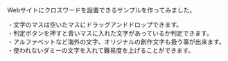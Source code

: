 Webサイトにクロスワードを設置できるサンプルを作ってみました。

・文字のマスは空いたマスにドラッグアンドドロップできます。<br>
・判定ボタンを押すと青いマスに入れた文字があっているか判定できます。<br>
・アルファベットなど海外の文字、オリジナルの創作文字も扱う事が出来ます。<br>
・使われないダミーの文字を入れて難易度を上げることができます。
